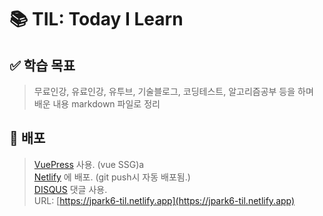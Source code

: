 # 📚 TIL: Today I Learn  
## ✅ 학습 목표
> 무료인강, 유료인강, 유투브, 기술블로그, 코딩테스트, 알고리즘공부 등을 하며  
> 배운 내용 markdown 파일로 정리

## 🚀 배포
> [VuePress](https://v2.vuepress.vuejs.org/) 사용. (vue SSG)a  
> [Netlify](https://www.netlify.com/) 에 배포. (git push시 자동 배포됨.)  
> [DISQUS](https://blog.disqus.com/) 댓글 사용.  
> URL: [https://jpark6-til.netlify.app](https://jpark6-til.netlify.app)  

